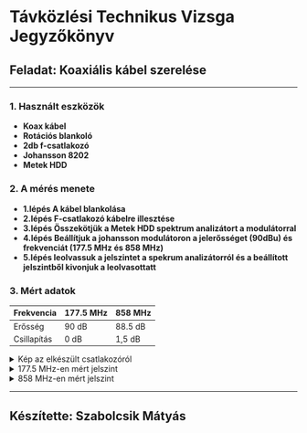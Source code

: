 

# Távközlési Technikus Vizsga Jegyzőkönyv


## Feladat: Koaxiális kábel szerelése

---

### 1. Használt eszközök

- **Koax kábel**
- **Rotációs blankoló** 
- **2db f-csatlakozó** 
- **Johansson 8202**
- **Metek HDD**

### 2. A mérés menete 

- **1.lépés A kábel blankolása**<br>
- **2.lépés F-csatlakozó kábelre illesztése**<br>
- **3.lépés Összekötjük a Metek HDD spektrum analizátort a modulátorral** <br>
- **4.lépés Beállítjuk a johansson modulátoron a jelerősséget (90dBu) és frekvenciát (177.5 MHz és 858 MHz)**<br>
- **5.lépés leolvassuk a jelszintet a spekrum analizátorról és a beállított jelszintből kivonjuk a leolvasottatt**<br>

### 3. Mért adatok

| Frekvencia      | 177.5 MHz      | 858 MHz      | 
|-----------------|----------------|--------------|
| Erősség         | 90 dB          | 88.5 dB       |
| Csillapítás     | 0 dB           | 1,5 dB       |


<details>
   <summary>Kép az elkészült csatlakozóról</summary>

   <img src="https://github.com/matyasszabolcsik/meresek/blob/main/IMG_2037.png" height="300">
   <img src="https://github.com/matyasszabolcsik/meresek/blob/main/IMG_2038.png" height="300">
   <img src="https://github.com/matyasszabolcsik/meresek/blob/main/IMG_2039.png" height="300">

</details>


<details>
   <summary>177.5 MHz-en mért jelszint</summary>

   <img src="https://github.com/matyasszabolcsik/meresek/blob/main/its_snapshot_0002.png" Width="600">

</details>

<details>
   <summary>858 MHz-en mért jelszint</summary>

   <img src="https://github.com/matyasszabolcsik/meresek/blob/main/its_snapshot_0001.png" Width="600">

</details>

---

## Készítette: Szabolcsik Mátyás
